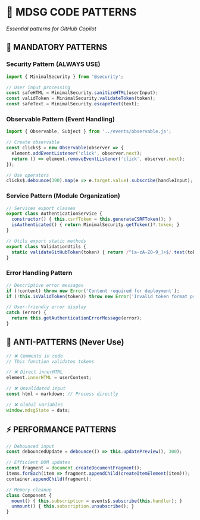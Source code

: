 # 🧬 MDSG CODE PATTERNS
*Essential patterns for GitHub Copilot*

## 🎯 **MANDATORY PATTERNS**

### **Security Pattern** (ALWAYS USE)
```javascript
import { MinimalSecurity } from '@security';

// User input processing
const safeHTML = MinimalSecurity.sanitizeHTML(userInput);
const validToken = MinimalSecurity.validateToken(token);
const safeText = MinimalSecurity.escapeText(text);
```

### **Observable Pattern** (Event Handling)
```javascript
import { Observable, Subject } from '../events/observable.js';

// Create observable
const clicks$ = new Observable(observer => {
  element.addEventListener('click', observer.next);
  return () => element.removeEventListener('click', observer.next);
});

// Use operators
clicks$.debounce(300).map(e => e.target.value).subscribe(handleInput);
```

### **Service Pattern** (Module Organization)
```javascript
// Services export classes
export class AuthenticationService {
  constructor() { this.csrfToken = this.generateCSRFToken(); }
  isAuthenticated() { return MinimalSecurity.getToken()?.token; }
}

// Utils export static methods
export class ValidationUtils {
  static validateGitHubToken(token) { return /^[a-zA-Z0-9_]+$/.test(token); }
}
```

### **Error Handling Pattern**
```javascript
// Descriptive error messages
if (!content) throw new Error('Content required for deployment');
if (!this.isValidToken(token)) throw new Error('Invalid token format provided');

// User-friendly error display  
catch (error) {
  return this.getAuthenticationErrorMessage(error);
}
```

## 🚫 **ANTI-PATTERNS** (Never Use)
```javascript
// ❌ Comments in code
// This function validates tokens

// ❌ Direct innerHTML  
element.innerHTML = userContent;

// ❌ Unvalidated input
const html = markdown; // Process directly

// ❌ Global variables
window.mdsgState = data;
```

## ⚡ **PERFORMANCE PATTERNS**
```javascript
// Debounced input
const debouncedUpdate = debounce(() => this.updatePreview(), 300);

// Efficient DOM updates
const fragment = document.createDocumentFragment();
items.forEach(item => fragment.appendChild(createItemElement(item)));
container.appendChild(fragment);

// Memory cleanup
class Component {
  mount() { this.subscription = events$.subscribe(this.handler); }
  unmount() { this.subscription.unsubscribe(); }
}
```
